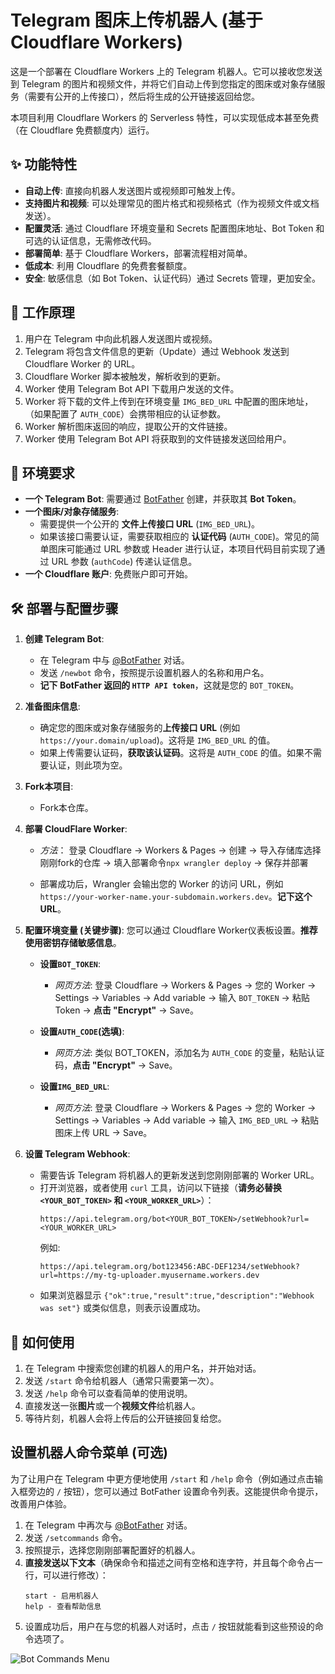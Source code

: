 # Telegram 图床上传机器人 (基于 Cloudflare Workers)

这是一个部署在 Cloudflare Workers 上的 Telegram 机器人。它可以接收您发送到 Telegram 的图片和视频文件，并将它们自动上传到您指定的图床或对象存储服务（需要有公开的上传接口），然后将生成的公开链接返回给您。

本项目利用 Cloudflare Workers 的 Serverless 特性，可以实现低成本甚至免费（在 Cloudflare 免费额度内）运行。

## ✨ 功能特性

*   **自动上传**: 直接向机器人发送图片或视频即可触发上传。
*   **支持图片和视频**: 可以处理常见的图片格式和视频格式（作为视频文件或文档发送）。
*   **配置灵活**: 通过 Cloudflare 环境变量和 Secrets 配置图床地址、Bot Token 和可选的认证信息，无需修改代码。
*   **部署简单**: 基于 Cloudflare Workers，部署流程相对简单。
*   **低成本**: 利用 Cloudflare 的免费套餐额度。
*   **安全**: 敏感信息（如 Bot Token、认证代码）通过 Secrets 管理，更加安全。

## 🚀 工作原理

1.  用户在 Telegram 中向此机器人发送图片或视频。
2.  Telegram 将包含文件信息的更新（Update）通过 Webhook 发送到 Cloudflare Worker 的 URL。
3.  Cloudflare Worker 脚本被触发，解析收到的更新。
4.  Worker 使用 Telegram Bot API 下载用户发送的文件。
5.  Worker 将下载的文件上传到在环境变量 `IMG_BED_URL` 中配置的图床地址，（如果配置了 `AUTH_CODE`）会携带相应的认证参数。
6.  Worker 解析图床返回的响应，提取公开的文件链接。
7.  Worker 使用 Telegram Bot API 将获取到的文件链接发送回给用户。

## 🔧 环境要求

*   **一个 Telegram Bot**: 需要通过 [BotFather](https://t.me/BotFather) 创建，并获取其 **Bot Token**。
*   **一个图床/对象存储服务**:
    *   需要提供一个公开的 **文件上传接口 URL** (`IMG_BED_URL`)。
    *   如果该接口需要认证，需要获取相应的 **认证代码** (`AUTH_CODE`)。常见的简单图床可能通过 URL 参数或 Header 进行认证，本项目代码目前实现了通过 URL 参数 (`authCode`) 传递认证信息。
*   **一个 Cloudflare 账户**: 免费账户即可开始。

## 🛠️ 部署与配置步骤

1.  **创建 Telegram Bot**:
    *   在 Telegram 中与 [@BotFather](https://t.me/BotFather) 对话。
    *   发送 `/newbot` 命令，按照提示设置机器人的名称和用户名。
    *   **记下 BotFather 返回的 `HTTP API token`**，这就是您的 `BOT_TOKEN`。

2.  **准备图床信息**:
    *   确定您的图床或对象存储服务的**上传接口 URL** (例如 `https://your.domain/upload`)。这将是 `IMG_BED_URL` 的值。
    *   如果上传需要认证码，**获取该认证码**。这将是 `AUTH_CODE` 的值。如果不需要认证，则此项为空。

3.  **Fork本项目**:
    *   Fork本仓库。

4.  **部署 CloudFlare Worker**:
    *   *方法*： 登录 Cloudflare -> Workers & Pages -> 创建 -> 导入存储库选择刚刚fork的仓库 -> 填入部署命令```npx wrangler deploy``` -> 保存并部署

    *   部署成功后，Wrangler 会输出您的 Worker 的访问 URL，例如 `https://your-worker-name.your-subdomain.workers.dev`。**记下这个 URL**。

5.  **配置环境变量 (关键步骤)**:
    您可以通过 Cloudflare Worker仪表板设置。**推荐使用密钥存储敏感信息**。

    *   **设置`BOT_TOKEN`**:
        *   *网页方法*: 登录 Cloudflare -> Workers & Pages -> 您的 Worker -> Settings -> Variables -> Add variable -> 输入 `BOT_TOKEN` -> 粘贴 Token -> **点击 "Encrypt"** -> Save。

    *   **设置`AUTH_CODE`(选填)**:
        *   *网页方法*: 类似 BOT_TOKEN，添加名为 `AUTH_CODE` 的变量，粘贴认证码，**点击 "Encrypt"** -> Save。

    *   **设置`IMG_BED_URL`**:
        *   *网页方法*: 登录 Cloudflare -> Workers & Pages -> 您的 Worker -> Settings -> Variables -> Add variable -> 输入 `IMG_BED_URL` -> 粘贴图床上传 URL -> Save。



7.  **设置 Telegram Webhook**:
    *   需要告诉 Telegram 将机器人的更新发送到您刚刚部署的 Worker URL。
    *   打开浏览器，或者使用 `curl` 工具，访问以下链接（**请务必替换 `<YOUR_BOT_TOKEN>` 和 `<YOUR_WORKER_URL>`**）：
        ```
        https://api.telegram.org/bot<YOUR_BOT_TOKEN>/setWebhook?url=<YOUR_WORKER_URL>
        ```
        例如:
        ```
        https://api.telegram.org/bot123456:ABC-DEF1234/setWebhook?url=https://my-tg-uploader.myusername.workers.dev
        ```
    *   如果浏览器显示 `{"ok":true,"result":true,"description":"Webhook was set"}` 或类似信息，则表示设置成功。

## 💬 如何使用

1.  在 Telegram 中搜索您创建的机器人的用户名，并开始对话。
2.  发送 `/start` 命令给机器人（通常只需要第一次）。
3.  发送 `/help` 命令可以查看简单的使用说明。
4.  直接发送一张**图片**或一个**视频文件**给机器人。
5.  等待片刻，机器人会将上传后的公开链接回复给您。

## 设置机器人命令菜单 (可选)

为了让用户在 Telegram 中更方便地使用 `/start` 和 `/help` 命令（例如通过点击输入框旁边的 `/` 按钮），您可以通过 BotFather 设置命令列表。这能提供命令提示，改善用户体验。

1.  在 Telegram 中再次与 [@BotFather](https://t.me/BotFather) 对话。
2.  发送 `/setcommands` 命令。
3.  按照提示，选择您刚刚部署配置好的机器人。
4.  **直接发送以下文本**（确保命令和描述之间有空格和连字符，并且每个命令占一行，可以进行修改）：
    ```
    start - 启用机器人
    help - 查看帮助信息
    ```
5.  设置成功后，用户在与您的机器人对话时，点击 `/` 按钮就能看到这些预设的命令选项了。

![Bot Commands Menu](https://img.vki.im/file/1744802371432_image.jpg)

